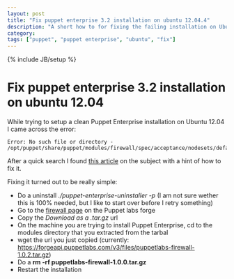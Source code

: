 ```yaml
---
layout: post
title: "Fix puppet enterprise 3.2 installation on ubuntu 12.04.4"
description: "A short how to for fixing the failing installation on Ubuntu 12.04 (.4)"
category:
tags: ["puppet", "puppet enterprise", "ubuntu", "fix"]
---
```

{% include JB/setup %}

# Fix puppet enterprise 3.2 installation on ubuntu 12.04

While trying to setup a clean Puppet Enterprise installation on Ubuntu 12.04 I came across the error:

    Error: No such file or directory - /opt/puppet/share/puppet/modules/firewall/spec/acceptance/nodesets/default.yml

After a quick search I found [this article](https://tickets.puppetlabs.com/browse/ENTERPRISE-88) on the subject with a hint of how to fix it.

Fixing it turned out to be really simple:

- Do a uninstall _./puppet-enterprise-uninstaller -p_ (I am not sure wether this is 100% needed, but I like to start over before I retry something)
- Go to the [firewall page](https://forge.puppetlabs.com/puppetlabs/firewall) on the Puppet labs forge
- Copy the _Download as a .tar.gz_ url
- On the machine you are trying to install Puppet Enterprise, cd to the modules directory that you extracted from the tarbal
- wget the url you just copied (currently: https://forgeapi.puppetlabs.com/v3/files/puppetlabs-firewall-1.0.2.tar.gz)
- Do a __rm -rf puppetlabs-firewall-1.0.0.tar.gz__
- Restart the installation
